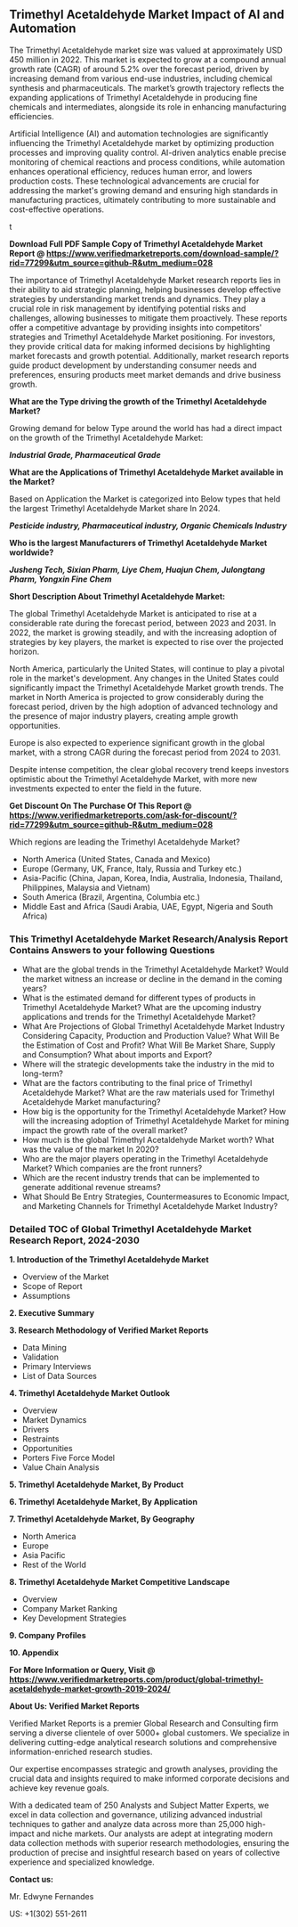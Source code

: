 <h2>Trimethyl Acetaldehyde Market Impact of AI and Automation</h2><p>The Trimethyl Acetaldehyde market size was valued at approximately USD 450 million in 2022. This market is expected to grow at a compound annual growth rate (CAGR) of around 5.2% over the forecast period, driven by increasing demand from various end-use industries, including chemical synthesis and pharmaceuticals. The market’s growth trajectory reflects the expanding applications of Trimethyl Acetaldehyde in producing fine chemicals and intermediates, alongside its role in enhancing manufacturing efficiencies.</p><p>Artificial Intelligence (AI) and automation technologies are significantly influencing the Trimethyl Acetaldehyde market by optimizing production processes and improving quality control. AI-driven analytics enable precise monitoring of chemical reactions and process conditions, while automation enhances operational efficiency, reduces human error, and lowers production costs. These technological advancements are crucial for addressing the market's growing demand and ensuring high standards in manufacturing practices, ultimately contributing to more sustainable and cost-effective operations.</p>t</p><p id="" class=""><strong>Download Full PDF Sample Copy of Trimethyl Acetaldehyde Market Report @ <a href="https://www.verifiedmarketreports.com/download-sample/?rid=77299&utm_source=github-R&utm_medium=028" target="_blank">https://www.verifiedmarketreports.com/download-sample/?rid=77299&utm_source=github-R&utm_medium=028</a></strong></p><p>The importance of&nbsp;Trimethyl Acetaldehyde Market research reports lies in their ability to aid strategic planning, helping businesses develop effective strategies by understanding market trends and dynamics. They play a crucial role in risk management by identifying potential risks and challenges, allowing businesses to mitigate them proactively. These reports offer a competitive advantage by providing insights into competitors' strategies and Trimethyl Acetaldehyde Market positioning. For investors, they provide critical data for making informed decisions by highlighting market forecasts and growth potential. Additionally, market research reports guide product development by understanding consumer needs and preferences, ensuring products meet market demands and drive business growth.</p><p><strong>What are the&nbsp;Type driving the growth of the Trimethyl Acetaldehyde Market?</strong></p><p id="" class="">Growing demand for below Type around the world has had a direct impact on the growth of the Trimethyl Acetaldehyde Market:</p><em><strong>Industrial Grade, Pharmaceutical Grade</strong></em></p><strong>What are the&nbsp;Applications&nbsp;of Trimethyl Acetaldehyde Market available in the Market?</strong></p><p id="" class="">Based on Application the Market is categorized into Below types that held the largest Trimethyl Acetaldehyde Market share In 2024.</p><em><strong>Pesticide industry, Pharmaceutical industry, Organic Chemicals Industry</strong></em></p><strong>Who is the largest Manufacturers of Trimethyl Acetaldehyde Market worldwide?</strong></p><p><em><strong>Jusheng Tech, Sixian Pharm, Liye Chem, Huajun Chem, Julongtang Pharm, Yongxin Fine Chem</strong></em></p><p id="" class=""><strong>Short Description About Trimethyl Acetaldehyde Market:</strong></p><p>The global Trimethyl Acetaldehyde Market is anticipated to rise at a considerable rate during the forecast period, between 2023 and 2031. In 2022, the market is growing steadily, and with the increasing adoption of strategies by key players, the market is expected to rise over the projected horizon.</p><p>North America, particularly the United States, will continue to play a pivotal role in the market's development. Any changes in the United States could significantly impact the Trimethyl Acetaldehyde Market growth trends. The market in North America is projected to grow considerably during the forecast period, driven by the high adoption of advanced technology and the presence of major industry players, creating ample growth opportunities.</p><p>Europe is also expected to experience significant growth in the global market, with a strong CAGR during the forecast period from 2024 to 2031.</p><p>Despite intense competition, the clear global recovery trend keeps investors optimistic about the Trimethyl Acetaldehyde Market, with more new investments expected to enter the field in the future.</p><p id="" class=""><strong>Get Discount On The Purchase Of This Report @ <a href="https://www.verifiedmarketreports.com/ask-for-discount/?rid=77299&utm_source=github-R&utm_medium=028" target="_blank">https://www.verifiedmarketreports.com/ask-for-discount/?rid=77299&utm_source=github-R&utm_medium=028</a></strong></p>Which regions are leading the Trimethyl Acetaldehyde Market?</p><ul><li>North America (United States, Canada and Mexico)</li><li>Europe (Germany, UK, France, Italy, Russia and Turkey etc.)</li><li>Asia-Pacific (China, Japan, Korea, India, Australia, Indonesia, Thailand, Philippines, Malaysia and Vietnam)</li><li>South America (Brazil, Argentina, Columbia etc.)</li><li>Middle East and Africa (Saudi Arabia, UAE, Egypt, Nigeria and South Africa)</li></ul><h3 id="" class="">This Trimethyl Acetaldehyde Market Research/Analysis Report Contains Answers to your following Questions</h3><ul><li>What are the global trends in the Trimethyl Acetaldehyde Market? Would the market witness an increase or decline in the demand in the coming years?</li><li>What is the estimated demand for different types of products in Trimethyl Acetaldehyde Market? What are the upcoming industry applications and trends for the Trimethyl Acetaldehyde Market?</li><li>What Are Projections of Global Trimethyl Acetaldehyde Market Industry Considering Capacity, Production and Production Value? What Will Be the Estimation of Cost and Profit? What Will Be Market Share, Supply and Consumption? What about imports and Export?</li><li>Where will the strategic developments take the industry in the mid to long-term?</li><li>What are the factors contributing to the final price of Trimethyl Acetaldehyde Market? What are the raw materials used for Trimethyl Acetaldehyde Market manufacturing?</li><li>How big is the opportunity for the Trimethyl Acetaldehyde Market? How will the increasing adoption of Trimethyl Acetaldehyde Market for mining impact the growth rate of the overall market?</li><li>How much is the global Trimethyl Acetaldehyde Market worth? What was the value of the market In 2020?</li><li>Who are the major players operating in the Trimethyl Acetaldehyde Market? Which companies are the front runners?</li><li>Which are the recent industry trends that can be implemented to generate additional revenue streams?</li><li>What Should Be Entry Strategies, Countermeasures to Economic Impact, and Marketing Channels for Trimethyl Acetaldehyde Market Industry?</li></ul><h3 id="" class="">Detailed TOC of Global Trimethyl Acetaldehyde Market Research Report, 2024-2030</h3><p id="" class=""><strong>1. Introduction of the Trimethyl Acetaldehyde Market</strong></p><ul><li>Overview of the Market</li><li>Scope of Report</li><li>Assumptions</li></ul><p id="" class=""><strong>2. Executive Summary</strong></p><p id="" class=""><strong>3. Research Methodology of Verified Market Reports</strong></p><ul><li>Data Mining</li><li>Validation</li><li>Primary Interviews</li><li>List of Data Sources</li></ul><p id="" class=""><strong>4. Trimethyl Acetaldehyde Market Outlook</strong></p><ul><li>Overview</li><li>Market Dynamics</li><li>Drivers</li><li>Restraints</li><li>Opportunities</li><li>Porters Five Force Model</li><li>Value Chain Analysis</li></ul><p id="" class=""><strong>5. Trimethyl Acetaldehyde Market, By Product</strong></p><p id="" class=""><strong>6. Trimethyl Acetaldehyde Market, By Application</strong></p><p id="" class=""><strong>7. Trimethyl Acetaldehyde Market, By Geography</strong></p><ul><li>North America</li><li>Europe</li><li>Asia Pacific</li><li>Rest of the World</li></ul><p id="" class=""><strong>8. Trimethyl Acetaldehyde Market Competitive Landscape</strong></p><ul><li>Overview</li><li>Company Market Ranking</li><li>Key Development Strategies</li></ul><p id="" class=""><strong>9. Company Profiles</strong></p><p id="" class=""><strong>10. Appendix</strong></p><p id="" class=""><strong>For More Information or Query, Visit @ <a href="https://www.verifiedmarketreports.com/product/global-trimethyl-acetaldehyde-market-growth-2019-2024/" target="_blank">https://www.verifiedmarketreports.com/product/global-trimethyl-acetaldehyde-market-growth-2019-2024/</a></strong></p><p id="" class=""><strong>About Us: Verified Market Reports</strong></p><p id="" class="">Verified Market Reports is a premier Global Research and Consulting firm serving a diverse clientele of over 5000+ global customers. We specialize in delivering cutting-edge analytical research solutions and comprehensive information-enriched research studies.</p><p id="" class="">Our expertise encompasses strategic and growth analyses, providing the crucial data and insights required to make informed corporate decisions and achieve key revenue goals.</p><p id="" class="">With a dedicated team of 250 Analysts and Subject Matter Experts, we excel in data collection and governance, utilizing advanced industrial techniques to gather and analyze data across more than 25,000 high-impact and niche markets. Our analysts are adept at integrating modern data collection methods with superior research methodologies, ensuring the production of precise and insightful research based on years of collective experience and specialized knowledge.</p><p id="" class=""><strong>Contact us:</strong></p><p id="" class="">Mr. Edwyne Fernandes</p><p id="" class="">US: +1(302) 551-2611</p>